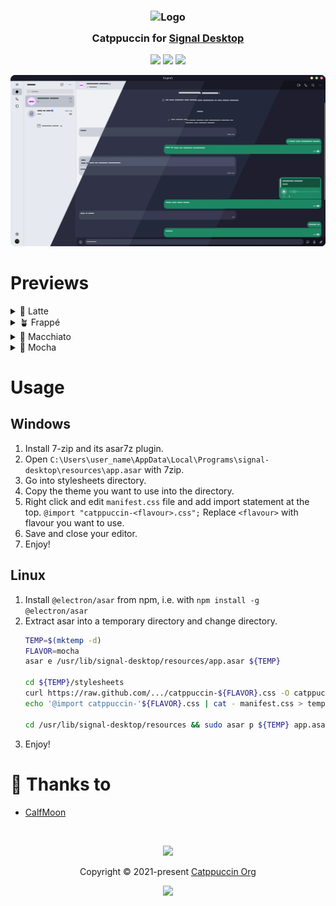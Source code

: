 <h3 align="center">
	<img src="https://raw.githubusercontent.com/catppuccin/catppuccin/main/assets/logos/exports/1544x1544_circle.png" width="100" alt="Logo"/><br/>
	<img src="https://raw.githubusercontent.com/catppuccin/catppuccin/main/assets/misc/transparent.png" height="30" width="0px"/>
	Catppuccin for <a href="https://github.com/signalapp/Signal-Desktop">Signal Desktop</a>
	<img src="https://raw.githubusercontent.com/catppuccin/catppuccin/main/assets/misc/transparent.png" height="30" width="0px"/>
</h3>

<p align="center">
	<a href="https://github.com/CalfMoon/signal-desktop/stargazers"><img src="https://img.shields.io/github/stars/CalfMoon/signal-desktop?colorA=363a4f&colorB=b7bdf8&style=for-the-badge"></a>
	<a href="https://github.com/CalfMoon/signal-desktop/issues"><img src="https://img.shields.io/github/issues/CalfMoon/signal-desktop?colorA=363a4f&colorB=f5a97f&style=for-the-badge"></a>
	<a href="https://github.com/CalfMoon/signal-desktop/contributors"><img src="https://img.shields.io/github/contributors/CalfMoon/signal-desktop?colorA=363a4f&colorB=a6da95&style=for-the-badge"></a>
</p>

<p align="center">
	<img src="assets/preview.webp"/>
</p>

# Previews

<details>
<summary>🌻 Latte</summary>
<img src="assets/latte.webp"/>
</details>
<details>
<summary>🪴 Frappé</summary>
<img src="assets/frappe.webp"/>
</details>
<details>
<summary>🌺 Macchiato</summary>
<img src="assets/macchiato.webp"/>
</details>
<details>
<summary>🌿 Mocha</summary>
<img src="assets/mocha.webp"/>
</details>

# Usage

## Windows
1. Install 7-zip and its asar7z plugin.
1. Open `C:\Users\user_name\AppData\Local\Programs\signal-desktop\resources\app.asar` with 7zip.
1. Go into stylesheets directory.
1. Copy the theme you want to use into the directory.
1. Right click and edit `manifest.css` file and add import statement at the top. `@import "catppuccin-<flavour>.css";` Replace `<flavour>` with flavour you want to use.
1. Save and close your editor.
1. Enjoy!

## Linux
1. Install `@electron/asar` from npm, i.e. with `npm install -g @electron/asar`
1. Extract asar into a temporary directory and change directory.
    ```bash
    TEMP=$(mktemp -d)
    FLAVOR=mocha
    asar e /usr/lib/signal-desktop/resources/app.asar ${TEMP}

    cd ${TEMP}/stylesheets
    curl https://raw.github.com/.../catppuccin-${FLAVOR}.css -O catppuccin-${FLAVOR}.css
    echo '@import catppuccin-'${FLAVOR}.css | cat - manifest.css > temp && mv temp

    cd /usr/lib/signal-desktop/resources && sudo asar p ${TEMP} app.asar
    ```
1. Enjoy!

# 💝 Thanks to

- [CalfMoon](https://github.com/CalfMoon)

&nbsp;

<p align="center">
	<img src="https://raw.githubusercontent.com/catppuccin/catppuccin/main/assets/footers/gray0_ctp_on_line.svg?sanitize=true" />
</p>

<p align="center">
	Copyright &copy; 2021-present <a href="https://github.com/catppuccin" target="_blank">Catppuccin Org</a>
</p>

<p align="center">
	<a href="https://github.com/catppuccin/catppuccin/blob/main/LICENSE"><img src="https://img.shields.io/static/v1.svg?style=for-the-badge&label=License&message=MIT&logoColor=d9e0ee&colorA=363a4f&colorB=b7bdf8"/></a>
</p>
